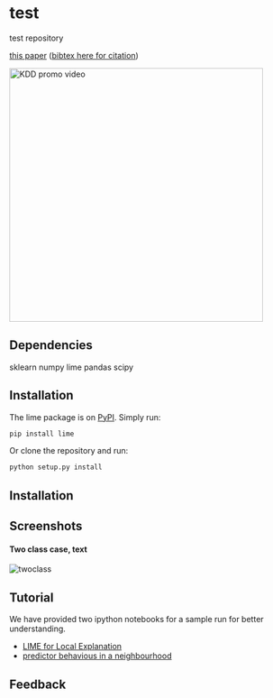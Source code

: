 # test
test repository

[this paper](https://arxiv.org/abs/1602.04938)
([bibtex here for citation](https://github.com/marcotcr/lime/blob/master/citation.bib))

<a href="https://www.youtube.com/watch?v=hUnRCxnydCc" target="_blank"><img src="https://raw.githubusercontent.com/marcotcr/lime/master/doc/images/video_screenshot.png" width="450" alt="KDD promo video"/></a>


## Dependencies
sklearn
numpy
lime
pandas
scipy

## Installation

The lime package is on [PyPI](https://pypi.python.org/pypi/lime). Simply run:

```sh
pip install lime
```

Or clone the repository and run:

```sh
python setup.py install
```

## Installation

## Screenshots
#### Two class case, text
![twoclass](doc/images/twoclass.png)

## Tutorial
We have provided two ipython notebooks for a sample run for better understanding.
- [LIME for Local Explanation](https://github.com/marcotcr/lime/blob/master/doc/notebooks/Tutorial%20-%20Faces%20and%20GradBoost.ipynb)
- [predictor behavious in a neighbourhood](https://github.com/marcotcr/lime/blob/master/doc/notebooks/Tutorial%20-%20Faces%20and%20GradBoost.ipynb)

## Feedback


